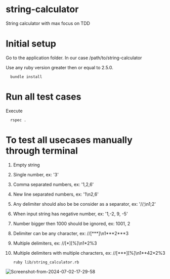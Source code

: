 # string-calculator
String calculator with max focus on TDD

# Initial setup
Go to the application folder. In our case /path/to/string-calculator

Use any ruby version greater then or equal to 2.5.0. 

      bundle install

# Run all test cases

Execute

      rspec .

# To test all usecases manually through terminal
1. Empty string
2. Single number, ex: '3'
3. Comma separated numbers, ex: '1,2,6'
4. New line separated numbers, ex: '1\n2,6'
5. Any delimiter should also be be consider as a separator, ex: '//;\n1;2'
6. When input string has negative number, ex: '1,-2, 9, -5'
7. Number bigger then 1000 should be ignored, ex: 1001, 2
8. Delimiter can be any character, ex: //[\*\*\*]\n1\*\*\*2\*\*\*3
9. Multiple delimiters, ex: //[\*][%]\n1\*2%3
10. Multiple delimiters with multiple characters, ex: //[\*\*\*][%]\n1\*\*42\*2%3

        ruby lib/string_calculator.rb
![Screenshot-from-2024-07-02-17-29-58](https://github.com/JeetDesai/string-calculator/assets/1021248/12acfaf8-8156-4526-ab09-2346eba2f044)

